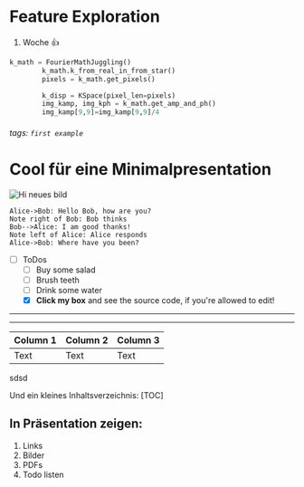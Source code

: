 # Feature Exploration

1. Woche :+1: 
```python
k_math = FourierMathJuggling()
        k_math.k_from_real_in_from_star()
        pixels = k_math.get_pixels()

        k_disp = KSpace(pixel_len=pixels)
        img_kamp, img_kph = k_math.get_amp_and_ph()
        img_kamp[9,9]=img_kamp[9,9]/4 
```

###### tags: `first example`


# Cool für eine Minimalpresentation
![Hi neues bild](https://pad.gwdg.de/uploads/upload_cc485110609e6cf94a7dfc96fe69f0b5.png)

```sequence
Alice->Bob: Hello Bob, how are you?
Note right of Bob: Bob thinks
Bob-->Alice: I am good thanks!
Note left of Alice: Alice responds
Alice->Bob: Where have you been?
```


- [ ] ToDos
  - [ ] Buy some salad
  - [ ] Brush teeth
  - [ ] Drink some water
  - [x] **Click my box** and see the source code, if you're allowed to edit!

----

----


| Column 1 | Column 2 | Column 3 |
| -------- | -------- | -------- |
| Text     | Text     | Text     |
sdsd 

Und ein kleines Inhaltsverzeichnis:
[TOC]



## In Präsentation zeigen:
1. Links
2. Bilder
3. PDFs
4. Todo listen